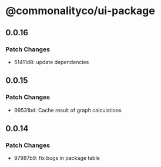 # @commonalityco/ui-package

## 0.0.16

### Patch Changes

- 51411d8: update dependencies

## 0.0.15

### Patch Changes

- 99531bd: Cache result of graph calculations

## 0.0.14

### Patch Changes

- 97987b9: fix bugs in package table
